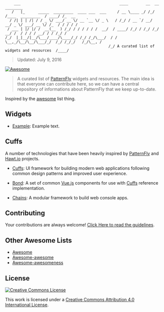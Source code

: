 ```
    ___                                             ____        __  __                  ________     
   /   |_      _____  _________  ____ ___  ___     / __ \____ _/ /_/ /____  _________  / ____/ /_  __
  / /| | | /| / / _ \/ ___/ __ \/ __ `__ \/ _ \   / /_/ / __ `/ __/ __/ _ \/ ___/ __ \/ /_  / / / / /
 / ___ | |/ |/ /  __(__  ) /_/ / / / / / /  __/  / ____/ /_/ / /_/ /_/  __/ /  / / / / __/ / / /_/ /
/_/  |_|__/|__/\___/____/\____/_/ /_/ /_/\___/  / /    \__,_/\__/\__/\___/_/  /_/ /_/_/   /_/\__, /  
                                               /_/ A curated list of widgets and resources  /____/   
```
> Updated: July 9, 2016

[![Awesome](https://cdn.rawgit.com/sindresorhus/awesome/d7305f38d29fed78fa85652e3a63e154dd8e8829/media/badge.svg)](https://github.com/sindresorhus/awesome)

> A curated list of [PatternFly](https://www.patternfly.org) widgets and resources. The main idea is that everyone can contribute here, so we can have a central repository of informations about PatternFly that we keep up-to-date.

Inspired by the [awesome](https://github.com/sindresorhus/awesome) list thing.

## Widgets

- [Example](https://github.com/example): Example text.


## Cuffs

A number of technologies that have been heavily inspired by [PatternFly](https://www.patternfly.org) and [Hawt.io](http://hawt.io/) projects.

- [Cuffs](https://github.com/cuffs/cuffs): UI framework for building modern web applications following common design patterns and improved user experience.

- [Bond](https://github.com/cuffs/bond): A set of common [Vue.js](https://vuejs.org/) components for use with [Cuffs](http://cuffs.io) reference implementation.

- [Chains](https://github.com/cuffs/chains): A modular framework to build web console apps.


## Contributing

Your contributions are always welcome! [Click Here to read the guidelines](https://github.com/websemantics/awesome-patternfly/blob/master/contributing.md).

## Other Awesome Lists

* [Awesome](https://github.com/sindresorhus/awesome)
* [Awesome-awesome](https://github.com/emijrp/awesome-awesome)
* [Awesome-awesomeness](https://github.com/bayandin/awesome-awesomeness)

## License

[![Creative Commons License](http://i.creativecommons.org/l/by/4.0/88x31.png)](http://creativecommons.org/licenses/by/4.0/)

This work is licensed under a [Creative Commons Attribution 4.0 International License](http://creativecommons.org/licenses/by/4.0/).

